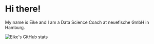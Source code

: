 # Hi there!

My name is Eike and I am a Data Science Coach at neuefische GmbH in Hamburg.

![Eike's GitHub stats](https://github-readme-stats.vercel.app/api?username=rogall-e&count_private=true&show_icons=true&theme=tokyonight)
